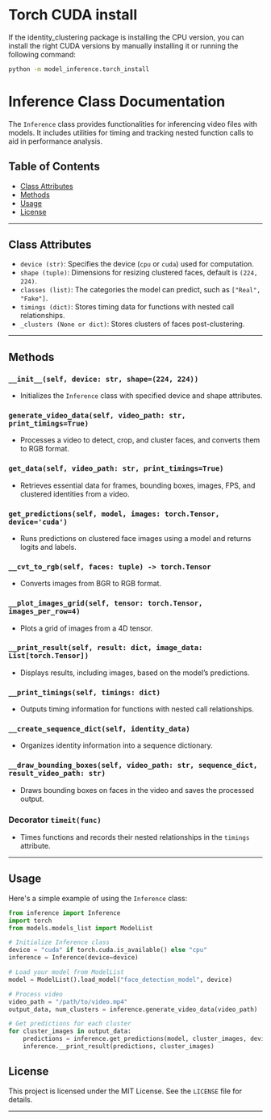 # Torch CUDA install

If the identity_clustering package is installing the CPU version, you can install the right CUDA versions by manually installing it or running the following command:

``` bash
python -m model_inference.torch_install
```



# Inference Class Documentation

The `Inference` class provides functionalities for inferencing video files with models. It includes utilities for timing and tracking nested function calls to aid in performance analysis.

## Table of Contents
- [Class Attributes](#class-attributes)
- [Methods](#methods)
- [Usage](#usage)
- [License](#license)

---

## Class Attributes
- `device (str)`: Specifies the device (`cpu` or `cuda`) used for computation.
- `shape (tuple)`: Dimensions for resizing clustered faces, default is `(224, 224)`.
- `classes (list)`: The categories the model can predict, such as `["Real", "Fake"]`.
- `timings (dict)`: Stores timing data for functions with nested call relationships.
- `_clusters (None or dict)`: Stores clusters of faces post-clustering.

---

## Methods

### `__init__(self, device: str, shape=(224, 224))`
- Initializes the `Inference` class with specified device and shape attributes.

### `generate_video_data(self, video_path: str, print_timings=True)`
- Processes a video to detect, crop, and cluster faces, and converts them to RGB format.

### `get_data(self, video_path: str, print_timings=True)`
- Retrieves essential data for frames, bounding boxes, images, FPS, and clustered identities from a video.

### `get_predictions(self, model, images: torch.Tensor, device='cuda')`
- Runs predictions on clustered face images using a model and returns logits and labels.

### `__cvt_to_rgb(self, faces: tuple) -> torch.Tensor`
- Converts images from BGR to RGB format.

### `__plot_images_grid(self, tensor: torch.Tensor, images_per_row=4)`
- Plots a grid of images from a 4D tensor.

### `__print_result(self, result: dict, image_data: List[torch.Tensor])`
- Displays results, including images, based on the model’s predictions.

### `__print_timings(self, timings: dict)`
- Outputs timing information for functions with nested call relationships.

### `__create_sequence_dict(self, identity_data)`
- Organizes identity information into a sequence dictionary.

### `__draw_bounding_boxes(self, video_path: str, sequence_dict, result_video_path: str)`
- Draws bounding boxes on faces in the video and saves the processed output.

### Decorator `timeit(func)`
- Times functions and records their nested relationships in the `timings` attribute.

---

## Usage

Here's a simple example of using the `Inference` class:

```python
from inference import Inference
import torch
from models.models_list import ModelList

# Initialize Inference class
device = "cuda" if torch.cuda.is_available() else "cpu"
inference = Inference(device=device)

# Load your model from ModelList
model = ModelList().load_model("face_detection_model", device)

# Process video
video_path = "/path/to/video.mp4"
output_data, num_clusters = inference.generate_video_data(video_path)

# Get predictions for each cluster
for cluster_images in output_data:
    predictions = inference.get_predictions(model, cluster_images, device)
    inference.__print_result(predictions, cluster_images)
```

## License
This project is licensed under the MIT License. See the `LICENSE` file for details.

---
